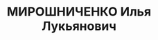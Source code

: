 ---
title: МИРОШНИЧЕНКО Илья Лукьянович
description: "1891 р., с. Паньківка Петриківського р-ну Дніпропетровської обл., українець,\
  \ з селян, чл. ВКП(б), освіта початкова, начальник Дніпропетровського управління\
  \ лісонасаджень. \n  11.01.1938 р.звинувачений у належності до к/рев. організації,\
  \ розстріляний 12.01.1938 р. \n  Реабілітований 11.02.1958 р."
---